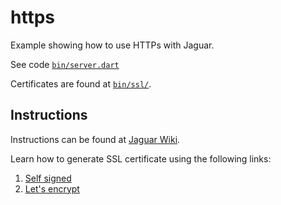 # https

Example showing how to use HTTPs with Jaguar.

See code [`bin/server.dart`](https://github.com/jaguar-examples/https/blob/master/bin/server.dart)

Certificates are found at [`bin/ssl/`](https://github.com/jaguar-examples/https/tree/master/bin/ssl).

## Instructions

Instructions can be found at [Jaguar Wiki](https://github.com/Jaguar-dart/jaguar/wiki/HTTPS).

Learn how to generate SSL certificate using the following links:

1. [Self signed](https://github.com/Jaguar-dart/jaguar/wiki/Self-signed-SSL-certificate)
2. [Let's encrypt](https://github.com/Jaguar-dart/jaguar/wiki/Let's-encrypt)
